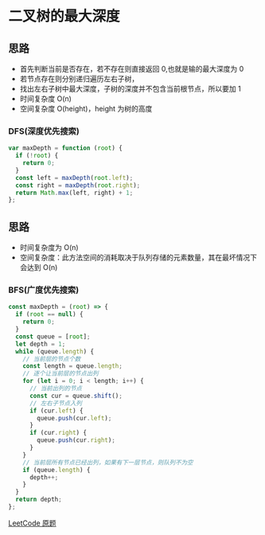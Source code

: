 # 二叉树的最大深度

## 思路

- 首先判断当前是否存在，若不存在则直接返回 0,也就是输的最大深度为 0
- 若节点存在则分别递归遍历左右子树，
- 找出左右子树中最大深度，子树的深度并不包含当前根节点，所以要加 1
- 时间复杂度 O(n)
- 空间复杂度 O(height)，height 为树的高度

### DFS(深度优先搜索)

```js
var maxDepth = function (root) {
  if (!root) {
    return 0;
  }
  const left = maxDepth(root.left);
  const right = maxDepth(root.right);
  return Math.max(left, right) + 1;
};
```

## 思路

- 时间复杂度为 O(n)
- 空间复杂度：此方法空间的消耗取决于队列存储的元素数量，其在最坏情况下会达到 O(n)

### BFS(广度优先搜索)

```js
const maxDepth = (root) => {
  if (root == null) {
    return 0;
  }
  const queue = [root];
  let depth = 1;
  while (queue.length) {
    // 当前层的节点个数
    const length = queue.length;
    // 逐个让当前层的节点出列
    for (let i = 0; i < length; i++) {
      // 当前出列的节点
      const cur = queue.shift();
      // 左右子节点入列
      if (cur.left) {
        queue.push(cur.left);
      }
      if (cur.right) {
        queue.push(cur.right);
      }
    }
    // 当前层所有节点已经出列，如果有下一层节点，则队列不为空
    if (queue.length) {
      depth++;
    }
  }
  return depth;
};
```

[LeetCode 原题](https://leetcode-cn.com/problems/maximum-depth-of-binary-tree/)
